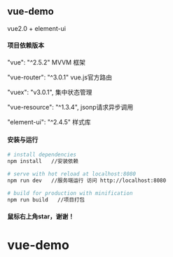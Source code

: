 ## vue-demo
vue2.0 + element-ui   

#### 项目依赖版本

"vue": "^2.5.2"  MVVM 框架

"vue-router": "^3.0.1"  vue.js官方路由

"vuex": "v3.0.1",  集中状态管理

"vue-resource": "^1.3.4",  jsonp请求异步调用

"element-ui": "^2.4.5"  样式库


#### 安装与运行

``` bash
# install dependencies
npm install   //安装依赖

# serve with hot reload at localhost:8080
npm run dev   //服务端运行 访问 http://localhost:8080

# build for production with minification
npm run build   //项目打包 
```

#### 鼠标右上角star，谢谢！


# vue-demo
